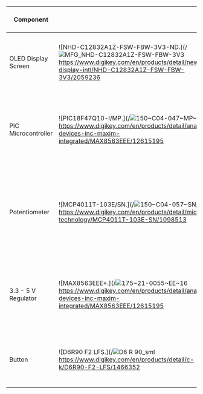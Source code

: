 
| Component |  | Voltage Range (V) | Max Current (mA) | Pros | Cons |
| ---------- | ----------- | ------ | ------------------------------ | ------- | ------- |
| OLED Display Screen |![NHD-C12832A1Z-FSW-FBW-3V3-ND.](/![MFG_NHD-C12832A1Z-FSW-FBW-3V3](https://github.com/user-attachments/assets/cd7eb6ce-0679-4ae2-a178-05703a275109)  https://www.digikey.com/en/products/detail/newhaven-display-intl/NHD-C12832A1Z-FSW-FBW-3V3/2059236 | 2.7 - 3.3 | 100 | <ul><li>Inexpensive </li><li>PSOC Compatable</li><li>Visually clear</li><li>Larger Screen  |<ul><li> Smaller voltage input </li><li>Limited display options  |
| PIC Microcontroller | ![PIC18F47Q10-I/MP.](/![150~C04-047~MP~40](https://github.com/user-attachments/assets/3af3f4a4-dec5-4eca-b5ae-b35ef0282502) https://www.digikey.com/en/products/detail/analog-devices-inc-maxim-integrated/MAX8563EEE/12615195 | 1.8 - 5.5 | 5.8 | <ul><li>16-bit pipeline </li><li>PSOC Compatable</li><li>UART</li><li>SPI/I2C Support  |<ul><li> Limited RAM </li><li>Limited processing power </li><li>Small Flash Memory |
| Potentiometer |  ![MCP4011T-103E/SN.](/![150~C04-057~SN,OA~8](https://github.com/user-attachments/assets/bc79ddbf-6744-43f6-b6dd-7f13cf4799a3) https://www.digikey.com/en/products/detail/microchip-technology/MCP4011T-103E-SN/1098513 | 1.8 - 5.5 | 2.5 | <ul><li>I2C Interface </li><li>SOT-23 Compact package</li><li>Digital Control</li><li>Wide Resistance Range ~10Kohm  |<ul><li> I2C Complexity </li><li>Limited Resolution </li><li>5.5V supply |
| 3.3 - 5 V Regulator |  ![MAX8563EEE+.](/![175~21-0055~EE~16](https://github.com/user-attachments/assets/85d63ddf-a8a7-4c06-8473-265e24f89ef8) https://www.digikey.com/en/products/detail/analog-devices-inc-maxim-integrated/MAX8563EEE/12615195 | 5 | 100 | <ul><li>DC-DC step down </li><li>Adjustable Voltage output</li><li>2.2MHz Switching Frequency |<ul><li> Limited Output Current </li><li>Requires external inductor |
| Button |  ![D6R90 F2 LFS.](/![D6 R 90_sml](https://github.com/user-attachments/assets/42778357-858b-40ed-8ae8-fab6e264a9e7) https://www.digikey.com/en/products/detail/c-k/D6R90-F2-LFS/1466352 | 3 | 100 | <ul><li>Universal compatability </li><li>Compact </li><li>UART</li><li>Long lifespan  |</li><li>Limited current handling </li><li>Quantity depends on overall functionality |



